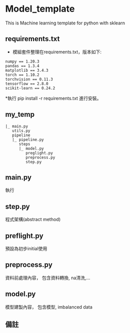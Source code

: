 # Model_template
This is Machine learning template for python with sklearn

## requirements.txt 
- 模組套件整理在requirements.txt，版本如下:
```
numpy == 1.20.3
pandas == 1.3.4
matplotlib == 3.4.3
torch == 1.10.2
torchvision == 0.11.3
tensorflow == 2.8.0
scikit-learn == 0.24.2
```
*執行 pip install -r requirements.txt 進行安裝。

## my_temp
```
|_ main.py
   utils.py
   pipeline
   |_ pipeline.py
      steps
      |_ model.py
         preglight.py
         preprocess.py
         step.py
 ```

## main.py
 執行

## step.py
 程式架構(abstract method)

## preflight.py
 預設為初步initial使用

## preprocess.py
 資料前處理內容，
 包含資料轉換, na清洗,...

## model.py
 模型建製內容，
 包含模型, imbalanced data
 
## 備註


